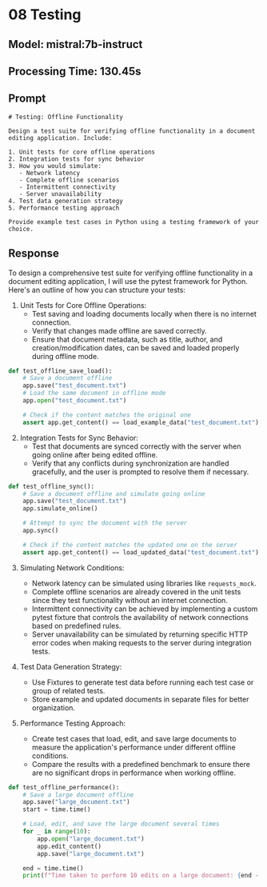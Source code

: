 # 08 Testing

## Model: mistral:7b-instruct

## Processing Time: 130.45s

## Prompt

```
# Testing: Offline Functionality

Design a test suite for verifying offline functionality in a document editing application. Include:

1. Unit tests for core offline operations
2. Integration tests for sync behavior
3. How you would simulate:
   - Network latency
   - Complete offline scenarios
   - Intermittent connectivity
   - Server unavailability
4. Test data generation strategy
5. Performance testing approach

Provide example test cases in Python using a testing framework of your choice.

```

## Response

To design a comprehensive test suite for verifying offline functionality in a document editing application, I will use the pytest framework for Python. Here's an outline of how you can structure your tests:

1. Unit Tests for Core Offline Operations:
   - Test saving and loading documents locally when there is no internet connection.
   - Verify that changes made offline are saved correctly.
   - Ensure that document metadata, such as title, author, and creation/modification dates, can be saved and loaded properly during offline mode.

```python
def test_offline_save_load():
    # Save a document offline
    app.save("test_document.txt")
    # Load the same document in offline mode
    app.open("test_document.txt")

    # Check if the content matches the original one
    assert app.get_content() == load_example_data("test_document.txt")
```

2. Integration Tests for Sync Behavior:
   - Test that documents are synced correctly with the server when going online after being edited offline.
   - Verify that any conflicts during synchronization are handled gracefully, and the user is prompted to resolve them if necessary.

```python
def test_offline_sync():
    # Save a document offline and simulate going online
    app.save("test_document.txt")
    app.simulate_online()

    # Attempt to sync the document with the server
    app.sync()

    # Check if the content matches the updated one on the server
    assert app.get_content() == load_updated_data("test_document.txt")
```

3. Simulating Network Conditions:
   - Network latency can be simulated using libraries like `requests_mock`.
   - Complete offline scenarios are already covered in the unit tests since they test functionality without an internet connection.
   - Intermittent connectivity can be achieved by implementing a custom pytest fixture that controls the availability of network connections based on predefined rules.
   - Server unavailability can be simulated by returning specific HTTP error codes when making requests to the server during integration tests.

4. Test Data Generation Strategy:
   - Use Fixtures to generate test data before running each test case or group of related tests.
   - Store example and updated documents in separate files for better organization.

5. Performance Testing Approach:
   - Create test cases that load, edit, and save large documents to measure the application's performance under different offline conditions.
   - Compare the results with a predefined benchmark to ensure there are no significant drops in performance when working offline.

```python
def test_offline_performance():
    # Save a large document offline
    app.save("large_document.txt")
    start = time.time()

    # Load, edit, and save the large document several times
    for _ in range(10):
        app.open("large_document.txt")
        app.edit_content()
        app.save("large_document.txt")

    end = time.time()
    print(f"Time taken to perform 10 edits on a large document: {end - start}")
```